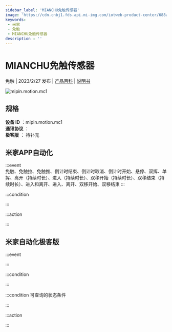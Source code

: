 ```yaml
---
sidebar_label: 'MIANCHU免触传感器'
image: 'https://cdn.cnbj1.fds.api.mi-img.com/iotweb-product-center/688ae9e434052154cb6dfdc96f94cb33_1671716814455.png?GalaxyAccessKeyId=AKVGLQWBOVIRQ3XLEW&Expires=9223372036854775807&Signature=bcfxyM9OHIT7+SCZrXP334r7ONY='
keywords: 
 - 米家
 - 免触
 - MIANCHU免触传感器
description : ''
---
```

# MIANCHU免触传感器

免触 | 2023/2/27 发布 | [产品百科](https://home.mi.com/webapp/content/baike/product/index.html?model=mipin.motion.mc1/) | [说明书](https://home.mi.com/views/introduction.html?model=mipin.motion.mc1&region=cn)

![mipin.motion.mc1](https://cdn.cnbj1.fds.api.mi-img.com/iotweb-product-center/688ae9e434052154cb6dfdc96f94cb33_1671716814455.png?GalaxyAccessKeyId=AKVGLQWBOVIRQ3XLEW&Expires=9223372036854775807&Signature=bcfxyM9OHIT7+SCZrXP334r7ONY=)

## 规格  
> 
**设备 ID** ：mipin.motion.mc1  
**通讯协议** ：  
**极客版**  ： 待补充 


## 米家APP自动化  

:::event  
免触、免触拉、免触推、倒计时结束、倒计时取消、倒计时开始、悬停、双挥、单挥、离开（持续时长）、进入（持续时长）、双移开始（持续时长）、双移结束（持续时长）、进入和离开、进入、离开、双移开始、双移结束
:::

:::condition  

:::

:::action   

:::

## 米家自动化极客版  

:::event  

:::

:::condition  

:::

:::condition 可查询的状态条件  

:::

:::action  

:::

        
